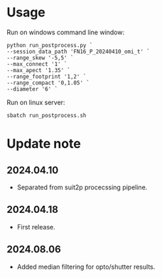 # Usage

Run on windows command line window:
```
python run_postprocess.py `
--session_data_path 'FN16_P_20240410_omi_t' `
--range_skew '-5,5' `
--max_connect '1' `
--max_apect '1.35' `
--range_footprint '1,2' `
--range_compact '0,1.05' `
--diameter '6' `
```

Run on linux server:
```
sbatch run_postprocess.sh
```

# Update note

## 2024.04.10
- Separated from suit2p procecssing pipeline.

## 2024.04.18
- First release.

## 2024.08.06
- Added median filtering for opto/shutter results.
